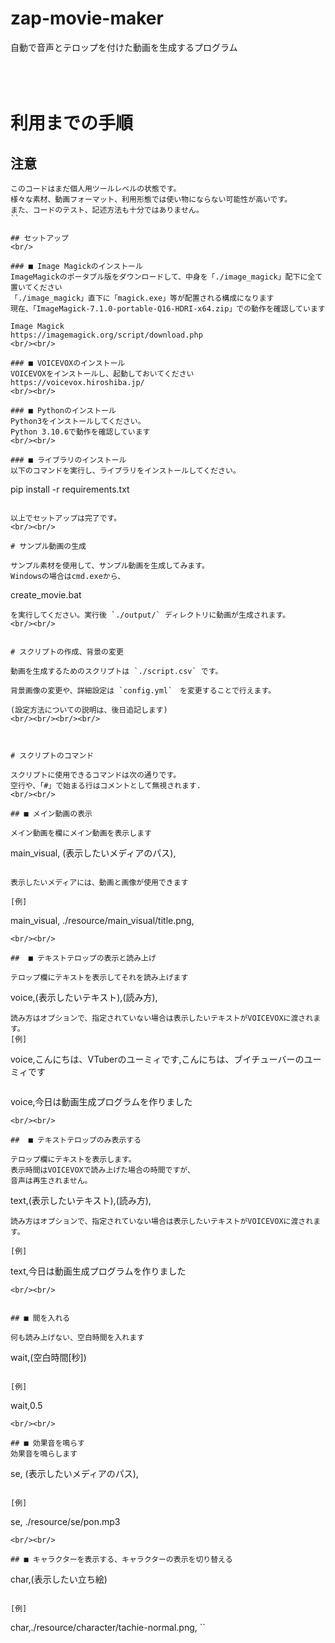 # zap-movie-maker
自動で音声とテロップを付けた動画を生成するプログラム
<br/><br/><br/><br/>
# 利用までの手順

## 注意

```
このコードはまだ個人用ツールレベルの状態です。
様々な素材、動画フォーマット、利用形態では使い物にならない可能性が高いです。
また、コードのテスト、記述方法も十分ではありません。
``

## セットアップ
<br/>

### ■ Image Magickのインストール
ImageMagickのポータブル版をダウンロードして、中身を「./image_magick」配下に全て置いてください
「./image_magick」直下に「magick.exe」等が配置される構成になります
現在、「ImageMagick-7.1.0-portable-Q16-HDRI-x64.zip」での動作を確認しています

Image Magick
https://imagemagick.org/script/download.php
<br/><br/>

### ■ VOICEVOXのインストール
VOICEVOXをインストールし、起動しておいてください
https://voicevox.hiroshiba.jp/
<br/><br/>

### ■ Pythonのインストール
Python3をインストールしてください。
Python 3.10.6で動作を確認しています
<br/><br/>

### ■ ライブラリのインストール
以下のコマンドを実行し、ライブラリをインストールしてください。
```
pip install -r requirements.txt
```

以上でセットアップは完了です。
<br/><br/>

# サンプル動画の生成

サンプル素材を使用して、サンプル動画を生成してみます。
Windowsの場合はcmd.exeから、
```
create_movie.bat
```
を実行してください。実行後 `./output/` ディレクトリに動画が生成されます。
<br/><br/>


# スクリプトの作成、背景の変更

動画を生成するためのスクリプトは `./script.csv` です。

背景画像の変更や、詳細設定は `config.yml`　を変更することで行えます。

(設定方法についての説明は、後日追記します)
<br/><br/><br/><br/>



# スクリプトのコマンド

スクリプトに使用できるコマンドは次の通りです。
空行や、「#」で始まる行はコメントとして無視されます.
<br/><br/>

## ■ メイン動画の表示

メイン動画を欄にメイン動画を表示します
```
main_visual, (表示したいメディアのパス),
```

表示したいメディアには、動画と画像が使用できます

[例]
```
main_visual, ./resource/main_visual/title.png,
```
<br/><br/>

##  ■ テキストテロップの表示と読み上げ

テロップ欄にテキストを表示してそれを読み上げます
```
voice,(表示したいテキスト),(読み方),
```
読み方はオプションで、指定されていない場合は表示したいテキストがVOICEVOXに渡されます。
[例]
```
voice,こんにちは、VTuberのユーミィです,こんにちは、ブイチューバーのユーミィです
```
```
voice,今日は動画生成プログラムを作りました
```
<br/><br/>

##  ■ テキストテロップのみ表示する

テロップ欄にテキストを表示します。
表示時間はVOICEVOXで読み上げた場合の時間ですが、
音声は再生されません。
```
text,(表示したいテキスト),(読み方),
```
読み方はオプションで、指定されていない場合は表示したいテキストがVOICEVOXに渡されます。

[例]

```
text,今日は動画生成プログラムを作りました
```
<br/><br/>


## ■ 間を入れる

何も読み上げない、空白時間を入れます
```
wait,(空白時間[秒])
```

[例]
```
wait,0.5
```
<br/><br/>

## ■ 効果音を鳴らす
効果音を鳴らします
```
se, (表示したいメディアのパス),
```

[例]
```
se, ./resource/se/pon.mp3
```
<br/><br/>

## ■ キャラクターを表示する、キャラクターの表示を切り替える
```
char,(表示したい立ち絵)
```

[例]
```
char,./resource/character/tachie-normal.png,
``
<br/><br/>